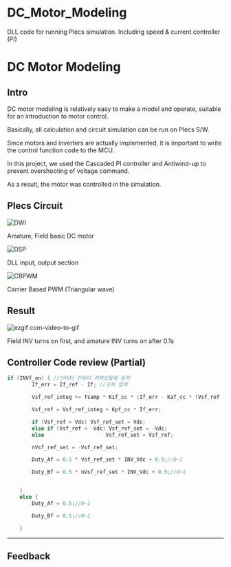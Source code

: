 # DC_Motor_Modeling
DLL code for running Plecs simulation. Including speed &amp; current controller (PI)

# DC Motor Modeling
## Intro

DC motor modeling is relatively easy to make a model and operate, suitable for an introduction to motor control.

Basically, all calculation and circuit simulation can be run on Plecs S/W.


Since motors and inverters are actually implemented, it is important to write the control function code to the MCU.


In this project, we used the Cascaded PI controller and Antiwind-up to prevent overshooting of voltage command.

As a result, the motor was controlled in the simulation.

## Plecs Circuit
![DWI](https://user-images.githubusercontent.com/125186303/222142383-0c5303de-87a7-488b-91a4-75bc38dc2c5d.jpg)

Amature, Field basic DC motor

![DSP](https://user-images.githubusercontent.com/125186303/222142488-0f225346-25c3-4866-b154-26bef193f21e.jpg)

DLL input, output section

![CBPWM](https://user-images.githubusercontent.com/125186303/222142544-26f8228f-d370-4870-a313-f7c4fd5197b8.jpg)

Carrier Based PWM (Triangular wave)

## Result
![ezgif com-video-to-gif](https://user-images.githubusercontent.com/125186303/223322657-e8a8632c-755f-4f89-aa3f-d37f2fd46a3f.gif)

Field INV turns on first, and amature INV turns on after 0.1s


## Controller Code review (Partial)
```c
if (INVf_on) { //인버터 전원이 켜져있을때 동작
		If_err = If_ref - If; //오차 입력

		Vsf_ref_integ += Tsamp * Kif_cc * (If_err - Kaf_cc * (Vsf_ref - Vsf_ref_set)); //적분제어, 구분구적법과 동일한 원리

		Vsf_ref = Vsf_ref_integ + Kpf_cc * If_err;                                     //비례제어

		if (Vsf_ref > Vdc) Vsf_ref_set = Vdc;                                          //Anti-Windup, Vdc 이상의 지령을 방지
		else if (Vsf_ref < -Vdc) Vsf_ref_set = -Vdc;
		else                    Vsf_ref_set = Vsf_ref;

		nVsf_ref_set = -Vsf_ref_set;

		Duty_Af = 0.5 * Vsf_ref_set * INV_Vdc + 0.5;//0~1                               //Output Duty 

		Duty_Bf = 0.5 * nVsf_ref_set * INV_Vdc + 0.5;//0~1


	}
	else {
		Duty_Af = 0.5;//0~1

		Duty_Bf = 0.5;//0~1

	}
```
---
## Feedback

